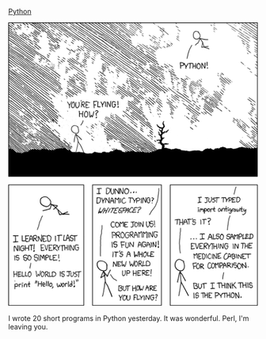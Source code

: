 [Python](https://xkcd.com/353)

![Python](./random_comic.png)

I wrote 20 short programs in Python yesterday.  It was wonderful.  Perl, I'm leaving you.

